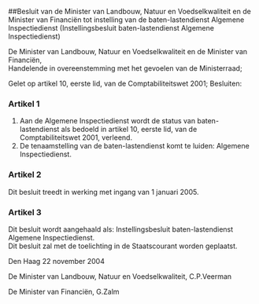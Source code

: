 <meta http-equiv='Content-Type' content='text/html; charset=utf-8' />

##Besluit van de Minister van Landbouw, Natuur en Voedselkwaliteit en de Minister van Financiën tot instelling van de baten-lastendienst Algemene Inspectiedienst (Instellingsbesluit baten-lastendienst Algemene Inspectiedienst)

De Minister van Landbouw, Natuur en Voedselkwaliteit en de Minister van Financiën,  
Handelende in overeenstemming met het gevoelen van de Ministerraad;

Gelet op artikel 10, eerste lid, van de Comptabiliteitswet 2001;
Besluiten:    

### Artikel  1  

1.  Aan de Algemene Inspectiedienst wordt de status van baten-lastendienst als bedoeld in artikel 10, eerste lid, van de Comptabiliteitswet 2001, verleend.   
2.  De tenaamstelling van de baten-lastendienst komt te luiden: Algemene Inspectiedienst.   

### Artikel  2  

Dit besluit treedt in werking met ingang van 1 januari 2005.  

### Artikel  3  

Dit besluit wordt aangehaald als: Instellingsbesluit baten-lastendienst Algemene Inspectiedienst.  
Dit besluit zal met de toelichting in de Staatscourant worden geplaatst.   

Den Haag 
22 november 2004    

De 
Minister van Landbouw, Natuur en Voedselkwaliteit, 
C.P.Veerman 

De 
Minister van Financiën, 
G.Zalm    

